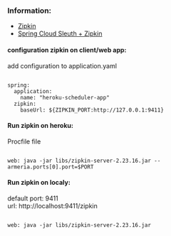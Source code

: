 ### Information:

* [Zipkin](https://zipkin.io/)
* [Spring Cloud Sleuth + Zipkin](https://medium.com/@kirill.sereda/spring-cloud-sleuth-zipkin-%D0%BF%D0%BE-%D1%80%D1%83%D1%81%D1%81%D0%BA%D0%B8-9f8504581dae)

#### configuration zipkin on client/web app:

add configuration to application.yaml <br>

<code>
spring:
  application:
    name: "heroku-scheduler-app"
  zipkin:
    baseUrl: ${ZIPKIN_PORT:http://127.0.0.1:9411}
</code>

#### Run zipkin on heroku:

Procfile file <br>

<code>
web: java -jar libs/zipkin-server-2.23.16.jar --armeria.ports[0].port=$PORT
</code>

#### Run zipkin on localy:

default port: 9411 <br>
url: http://localhost:9411/zipkin <br>

<code>
web: java -jar libs/zipkin-server-2.23.16.jar
</code>